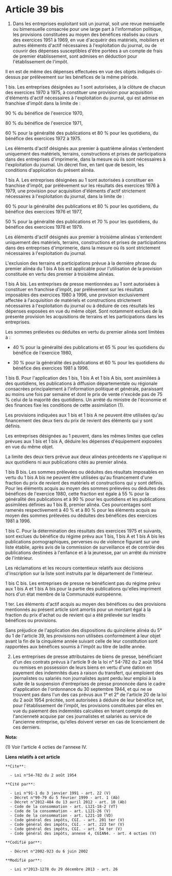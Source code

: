 # Article 39 bis

1. Dans les entreprises exploitant soit un journal, soit une revue mensuelle ou bimensuelle consacrée pour une large part à
l'information politique, les provisions constituées au moyen des bénéfices réalisés au cours des exercices 1951 à 1969, en
vue d'acquérir des matériels, mobiliers et autres éléments d'actif nécessaires à l'exploitation du journal, ou de couvrir des
dépenses susceptibles d'être portées à un compte de frais de premier établissement, sont admises en déduction pour
l'établissement de l'impôt. 

Il en est de même des dépenses effectuées en vue des objets indiqués ci-dessus par prélèvement sur les bénéfices de la même
période. 

1 bis. Les entreprises désignées au 1 sont autorisées, à la clôture de chacun des exercices 1970 à 1975, à constituer une
provision pour acquisition d'éléments d'actif nécessaires à l'exploitation du journal, qui est admise en franchise d'impôt
dans la limite de : 

90 % du bénéfice de l'exercice 1970, 

80 % du bénéfice de l'exercice 1971, 

60 % pour la généralité des publications et 80 % pour les quotidiens, du bénéfice des exercices 1972 à 1975. 

Les éléments d'actif désignés aux premier à quatrième alinéas s'entendent uniquement des matériels, terrains, constructions
et prises de participations dans des entreprises d'imprimerie, dans la mesure où ils sont nécessaires à l'exploitation du
journal. Un décret fixe, en tant que de besoin, les conditions d'application du présent alinéa. 

1 bis A. Les entreprises désignées au 1 sont autorisées à constituer en franchise d'impôt, par prélèvement sur les résultats
des exercices 1976 à 1979, une provision pour acquisition d'éléments d'actif strictement nécessaires à l'exploitation du
journal, dans la limite de : 

60 % pour la généralité des publications et 80 % pour les quotidiens, du bénéfice des exercices 1976 et 1977, 

50 % pour la généralité des publications et 70 % pour les quotidiens, du bénéfice des exercices 1978 et 1979. 

Les éléments d'actif désignés aux premier à troisième alinéas s'entendent uniquement des matériels, terrains, constructions
et prises de participations dans des entreprises d'imprimerie, dans la mesure où ils sont strictement nécessaires à
l'exploitation du journal.

L'exclusion des terrains et participations prévue à la dernière phrase du premier alinéa du 1 bis A bis est applicable pour
l'utilisation de la provision constituée en vertu des premier à troisième alinéas. 

1 bis A bis. Les entreprises de presse mentionnées au 1 sont autorisées à constituer en franchise d'impôt, par prélèvement
sur les résultats imposables des exercices 1980 à 1996, une provision exclusivement affectée à l'acquisition de matériels et
constructions strictement nécessaires à l'exploitation du journal ou à déduire de ces résultats les dépenses exposées en vue
du même objet. Sont notamment exclues de la présente provision les acquisitions de terrains et les participations dans les
entreprises. 

Les sommes prélevées ou déduites en vertu du premier alinéa sont limitées à :

- 40 % pour la généralité des publications et 65 % pour les quotidiens du bénéfice de l'exercice 1980,

- 30 % pour la généralité des publications et 60 % pour les quotidiens du bénéfice des exercices 1981 à 1996. 

1 bis B. Pour l'application des 1 bis, 1 bis A et 1 bis A bis, sont assimilées à des quotidiens, les publications à diffusion
départementale ou régionale consacrées principalement à l'information politique et générale, paraissant au moins une fois par
semaine et dont le prix de vente n'excède pas de 75 % celui de la majorité des quotidiens. Un arrêté du ministre de
l'économie et des finances fixe les conditions de cette assimilation (1). 

Les provisions indiquées aux 1 bis et 1 bis A ne peuvent être utilisées qu'au financement des deux tiers du prix de revient
des éléments qui y sont définis. 

Les entreprises désignées au 1 peuvent, dans les mêmes limites que celles prévues aux 1 bis et 1 bis A, déduire les dépenses
d'équipement exposées en vue du même objet. 

La limite des deux tiers prévue aux deux alinéas précédents ne s'applique ni aux quotidiens ni aux publications cités au
premier alinéa. 

1 bis B bis. Les sommes prélevées ou déduites des résultats imposables en vertu du 1 bis A bis ne peuvent être utilisées
qu'au financement d'une fraction du prix de revient des matériels et constructions qui y sont définis. Pour les éléments
acquis au moyen des sommes prélevées ou déduites des bénéfices de l'exercice 1980, cette fraction est égale à 55 % pour la
généralité des publications et à 90 % pour les quotidiens et les publications assimilées définies au 1 bis B, premier alinéa.
Ces pourcentages sont ramenés respectivement à 40 % et à 80 % pour les éléments acquis au moyen des sommes prélevées ou
déduites des bénéfices des exercices 1981 à 1996. 

1 bis C. Pour la détermination des résultats des exercices 1975 et suivants, sont exclues du bénéfice du régime prévu aux 1
bis, 1 bis A et 1 bis A bis les publications pornographiques, perverses ou de violence figurant sur une liste établie, après
avis de la commission de surveillance et de contrôle des publications destinées à l'enfance et à la jeunesse, par un arrêté
du ministre de l'intérieur. 

Les réclamations et les recours contentieux relatifs aux décisions d'inscription sur la liste sont instruits par le
département de l'intérieur. 

1 bis C bis. Les entreprises de presse ne bénéficient pas du régime prévu aux 1 bis A et 1 bis A bis pour la partie des
publications qu'elles impriment hors d'un état membre de la Communauté européenne. 

1 ter. Les éléments d'actif acquis au moyen des bénéfices ou des provisions mentionnés au présent article sont amortis pour
un montant égal à la fraction du prix d'achat ou de revient qui a été prélevée sur lesdits bénéfices ou provisions. 

Sans préjudice de l'application des dispositions du quinzième alinéa du 5° du 1 de l'article 39, les provisions non utilisées
conformément à leur objet avant la fin de la cinquième année suivant celle de leur constitution sont rapportées aux bénéfices
soumis à l'impôt au titre de ladite année. 

2. Les entreprises de presse attributaires de biens de presse, bénéficiant d'un des contrats prévus à l'article 9 de la loi
n° 54-782 du 2 août 1954 ou remises en possession de leurs biens en vertu d'une dation en payement des indemnités dues à
raison du transfert, qui emploient des journalistes ou salariés non journalistes ayant perdu leur emploi à la suite de la
suspension d'entreprises de presse prononcée dans le cadre d'application de l'ordonnance du 30 septembre 1944, et qui ne se
trouvent pas dans l'un des cas prévus aux 1° et 2° de l'article 20 de la loi du 2 août 1954 précitée, sont autorisées à
déduire de leur bénéfice net, pour l'établissement de l'impôt, les provisions constituées par elles en vue du paiement des
indemnités calculées en tenant compte de l'ancienneté acquise par ces journalistes et salariés au service de l'ancienne
entreprise, qu'elles doivent verser en cas de licenciement de ces derniers.

**Nota:**

(1) Voir l'article 4 octies de l'annexe IV.

**Liens relatifs à cet article**

	**Cite**:

	  - Loi n°54-782 du 2 août 1954

	**Cité par**:

	  - Loi n°91-1 du 3 janvier 1991 - art. 22 (V)
	  - Décret n°99-79 du 5 février 1999 - art. 1 (Ab)
	  - Décret n°2012-484 du 13 avril 2012 - art. 10 (Ab)
	  - Code de la consommation - art. L121-18-2 (VT)
	  - Code de la consommation - art. L121-26 (V)
	  - Code de la consommation - art. L221-10 (VD)
	  - Code général des impôts, CGI. - art. 201 ter (V)
	  - Code général des impôts, CGI. - art. 223 ter (V)
	  - Code général des impôts, CGI. - art. 54 ter (V)
	  - Code général des impôts, annexe 4, CGIAN4. - art. 4 octies (V)

	**Codifié par**:

	  - Décret n°2002-923 du 6 juin 2002

	**Modifié par**:

	  - Loi n°2013-1278 du 29 décembre 2013 - art. 26
